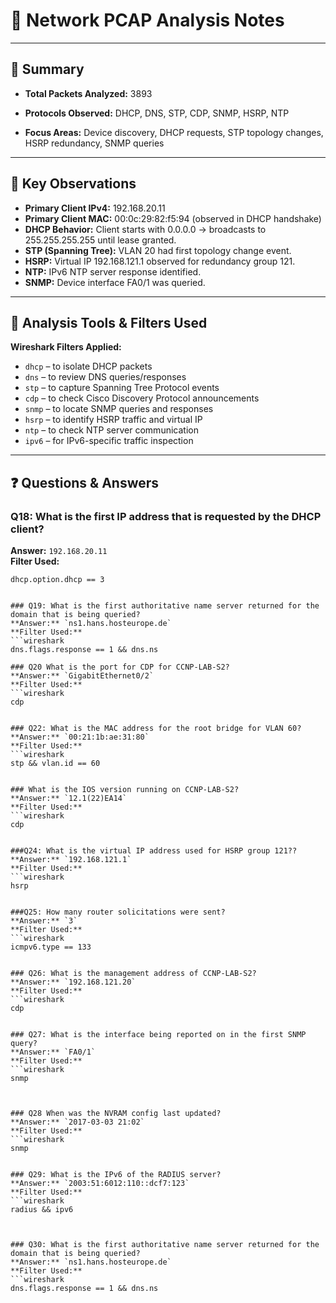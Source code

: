 # 📡 Network PCAP Analysis Notes  

---

## 🔎 Summary  
- **Total Packets Analyzed:** 3893  
- **Protocols Observed:** DHCP, DNS, STP, CDP, SNMP, HSRP, NTP  

- **Focus Areas:** Device discovery, DHCP requests, STP topology changes, HSRP redundancy, SNMP queries  

---

## 🧪 Key Observations  
- **Primary Client IPv4:** 192.168.20.11  
- **Primary Client MAC:** 00:0c:29:82:f5:94 (observed in DHCP handshake)  
- **DHCP Behavior:** Client starts with 0.0.0.0 → broadcasts to 255.255.255.255 until lease granted.  
- **STP (Spanning Tree):** VLAN 20 had first topology change event.  
- **HSRP:** Virtual IP 192.168.121.1 observed for redundancy group 121.  
- **NTP:** IPv6 NTP server response identified.  
- **SNMP:** Device interface FA0/1 was queried.  

---

## 🔧 Analysis Tools & Filters Used  
**Wireshark Filters Applied:**  
- `dhcp` – to isolate DHCP packets  
- `dns` – to review DNS queries/responses  
- `stp` – to capture Spanning Tree Protocol events  
- `cdp` – to check Cisco Discovery Protocol announcements  
- `snmp` – to locate SNMP queries and responses  
- `hsrp` – to identify HSRP traffic and virtual IP  
- `ntp` – to check NTP server communication  
- `ipv6` – for IPv6-specific traffic inspection  

---

## ❓ Questions & Answers  

 ### Q18: What is the first IP address that is requested by the DHCP client?  
**Answer:** `192.168.20.11`  
**Filter Used:**  
```wireshark
dhcp.option.dhcp == 3


### Q19: What is the first authoritative name server returned for the domain that is being queried?
**Answer:** `ns1.hans.hosteurope.de`  
**Filter Used:**  
```wireshark
dns.flags.response == 1 && dns.ns

### Q20 What is the port for CDP for CCNP-LAB-S2?
**Answer:** `GigabitEthernet0/2`  
**Filter Used:**  
```wireshark
cdp


### Q22: What is the MAC address for the root bridge for VLAN 60?
**Answer:** `00:21:1b:ae:31:80`  
**Filter Used:**  
```wireshark
stp && vlan.id == 60


### What is the IOS version running on CCNP-LAB-S2?
**Answer:** `12.1(22)EA14`  
**Filter Used:**  
```wireshark
cdp


###Q24: What is the virtual IP address used for HSRP group 121??
**Answer:** `192.168.121.1`  
**Filter Used:**  
```wireshark
hsrp


###Q25: How many router solicitations were sent?
**Answer:** `3`  
**Filter Used:**  
```wireshark
icmpv6.type == 133


### Q26: What is the management address of CCNP-LAB-S2?
**Answer:** `192.168.121.20`  
**Filter Used:**  
```wireshark
cdp


### Q27: What is the interface being reported on in the first SNMP query?
**Answer:** `FA0/1`  
**Filter Used:**  
```wireshark
snmp



### Q28 When was the NVRAM config last updated?
**Answer:** `2017-03-03 21:02`  
**Filter Used:**  
```wireshark
snmp


### Q29: What is the IPv6 of the RADIUS server?
**Answer:** `2003:51:6012:110::dcf7:123`  
**Filter Used:**  
```wireshark
radius && ipv6



### Q30: What is the first authoritative name server returned for the domain that is being queried?
**Answer:** `ns1.hans.hosteurope.de`  
**Filter Used:**  
```wireshark
dns.flags.response == 1 && dns.ns




